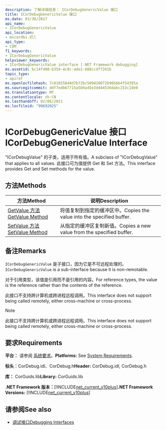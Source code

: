 ```yaml
---
description: 了解详细信息： ICorDebugGenericValue 接口
title: ICorDebugGenericValue 接口
ms.date: 03/30/2017
api_name:
- ICorDebugGenericValue
api_location:
- mscordbi.dll
api_type:
- COM
f1_keywords:
- ICorDebugGenericValue
helpviewer_keywords:
- ICorDebugGenericValue interface [.NET Framework debugging]
ms.assetid: bc14f408-b359-4c8c-ade2-888ccdf7261b
topic_type:
- apiref
ms.openlocfilehash: 7c81855849d7b72bc509d20072b96bb64f5d395a
ms.sourcegitcommit: ddf7edb67715a5b9a45e3dd44536dabc153c1de0
ms.translationtype: MT
ms.contentlocale: zh-CN
ms.lasthandoff: 02/06/2021
ms.locfileid: "99692025"
---
```

# <a name="icordebuggenericvalue-interface"></a><span data-ttu-id="4331c-103">ICorDebugGenericValue 接口</span><span class="sxs-lookup"><span data-stu-id="4331c-103">ICorDebugGenericValue Interface</span></span>

<span data-ttu-id="4331c-104">"ICorDebugValue" 的子类，适用于所有值。</span><span class="sxs-lookup"><span data-stu-id="4331c-104">A subclass of "ICorDebugValue" that applies to all values.</span></span> <span data-ttu-id="4331c-105">此接口可为值提供 Get 和 Set 方法。</span><span class="sxs-lookup"><span data-stu-id="4331c-105">This interface provides Get and Set methods for the value.</span></span>  
  
## <a name="methods"></a><span data-ttu-id="4331c-106">方法</span><span class="sxs-lookup"><span data-stu-id="4331c-106">Methods</span></span>  
  
|<span data-ttu-id="4331c-107">方法</span><span class="sxs-lookup"><span data-stu-id="4331c-107">Method</span></span>|<span data-ttu-id="4331c-108">说明</span><span class="sxs-lookup"><span data-stu-id="4331c-108">Description</span></span>|  
|------------|-----------------|  
|[<span data-ttu-id="4331c-109">GetValue 方法</span><span class="sxs-lookup"><span data-stu-id="4331c-109">GetValue Method</span></span>](icordebuggenericvalue-getvalue-method.md)|<span data-ttu-id="4331c-110">将值复制到指定的缓冲区中。</span><span class="sxs-lookup"><span data-stu-id="4331c-110">Copies the value into the specified buffer.</span></span>|  
|[<span data-ttu-id="4331c-111">SetValue 方法</span><span class="sxs-lookup"><span data-stu-id="4331c-111">SetValue Method</span></span>](icordebuggenericvalue-setvalue-method.md)|<span data-ttu-id="4331c-112">从指定的缓冲区复制新值。</span><span class="sxs-lookup"><span data-stu-id="4331c-112">Copies a new value from the specified buffer.</span></span>|  
  
## <a name="remarks"></a><span data-ttu-id="4331c-113">备注</span><span class="sxs-lookup"><span data-stu-id="4331c-113">Remarks</span></span>  

 <span data-ttu-id="4331c-114">`ICorDebugGenericValue` 是子接口，因为它是不可远程处理的。</span><span class="sxs-lookup"><span data-stu-id="4331c-114">`ICorDebugGenericValue` is a sub-interface because it is non-remotable.</span></span>  
  
 <span data-ttu-id="4331c-115">对于引用类型，该值是引用而不是引用的内容。</span><span class="sxs-lookup"><span data-stu-id="4331c-115">For reference types, the value is the reference rather than the contents of the reference.</span></span>  
  
 <span data-ttu-id="4331c-116">此接口不支持跨计算机或跨进程远程调用。</span><span class="sxs-lookup"><span data-stu-id="4331c-116">This interface does not support being called remotely, either cross-machine or cross-process.</span></span>  
  
> [!NOTE]
> <span data-ttu-id="4331c-117">此接口不支持跨计算机或跨进程远程调用。</span><span class="sxs-lookup"><span data-stu-id="4331c-117">This interface does not support being called remotely, either cross-machine or cross-process.</span></span>  
  
## <a name="requirements"></a><span data-ttu-id="4331c-118">要求</span><span class="sxs-lookup"><span data-stu-id="4331c-118">Requirements</span></span>  

 <span data-ttu-id="4331c-119">**平台：** 请参阅 [系统要求](../../get-started/system-requirements.md)。</span><span class="sxs-lookup"><span data-stu-id="4331c-119">**Platforms:** See [System Requirements](../../get-started/system-requirements.md).</span></span>  
  
 <span data-ttu-id="4331c-120">**标头**：CorDebug.idl、CorDebug.h</span><span class="sxs-lookup"><span data-stu-id="4331c-120">**Header:** CorDebug.idl, CorDebug.h</span></span>  
  
 <span data-ttu-id="4331c-121">**库：** CorGuids.lib</span><span class="sxs-lookup"><span data-stu-id="4331c-121">**Library:** CorGuids.lib</span></span>  
  
 <span data-ttu-id="4331c-122">**.NET Framework 版本：**[!INCLUDE[net_current_v10plus](../../../../includes/net-current-v10plus-md.md)]</span><span class="sxs-lookup"><span data-stu-id="4331c-122">**.NET Framework Versions:** [!INCLUDE[net_current_v10plus](../../../../includes/net-current-v10plus-md.md)]</span></span>  
  
## <a name="see-also"></a><span data-ttu-id="4331c-123">请参阅</span><span class="sxs-lookup"><span data-stu-id="4331c-123">See also</span></span>

- [<span data-ttu-id="4331c-124">调试接口</span><span class="sxs-lookup"><span data-stu-id="4331c-124">Debugging Interfaces</span></span>](debugging-interfaces.md)
